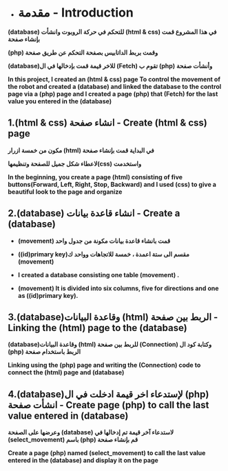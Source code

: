 * # مقدمة - Introduction

**(database) للتحكم في حركة الروبوت وانشأت (html & css) في هذا المشروع قمت بإنشاء صفحة**

**(php) وقمت بربط الداتابيس بصفحة التحكم عن طريق صفحة**

**(database)للاخر قيمة قمت بإدخالها في ال (Fetch) تقوم ب (php) وأنشأت صفحة**

**In this project, I created an (html & css) page To control the movement of the robot and created a (database) and linked the database to the control page via a (php) page and I created a page (php) that (Fetch) for the last value you entered in the (database)**

## 1.(html & css) انشاء صفحة - Create (html & css) page

**مكون من خمسة ازرار  (html) في البداية قمت بإنشاء صفحة**

**لاعطاء شكل جميل للصفحة وتنظيمها(css) واستخدمت**

**In the beginning, you create a page (html) consisting of five buttons(Forward, Left, Right, Stop, Backward) and I used (css) to give a beautiful look to the page and organize**

## 2.(database) انشاء قاعدة بيانات - Create a (database)

* **(movement) قمت بانشاء قاعدة بيانات مكونة من جدول واحد**

* **((id)primary key)مقسم الى ستة اعمدة ، خمسة للاتجاهات وواحد ك (movement)**
 
* **I created a database consisting  one table (movement) .**
 
* **(movement) It is divided into six columns, five for directions and one as ((id)primary key).**

## 3.(database)وقاعدة البيانات (html) الربط بين صفحة - Linking the (html) page to the (database)

**(database)وقاعدة البيانات (html) للربط بين صفحة (Connection) وكتابة كود ال (php) الربط باستخدام صفحة** 

**Linking using the (php) page and writing the (Connection) code to connect the (html) page and (database)**

## 4.(database)لإستدعاء اخر قيمة ادخلت في ال (php) انشأت صفحة - Create page (php) to call the last value entered in (database)

**وعرضها على الصفحة (database) لاستدعاء آخر قيمة تم إدخالها في (select_movement) باسم (php) قم بإنشاء صفحة**

**Create a page (php) named (select_movement) to call the last value entered in the (database) and display it on the page**
